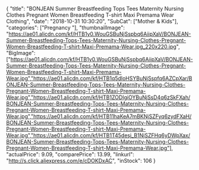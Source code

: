 {
	"title": "BONJEAN Summer Breastfeeding Tops Tees Maternity Nursing Clothes Pregnant Women Breastfeeding T-shirt Maxi Premama Wear Clothing",
	"date": "2018-10-31 10:30:20",
	"SubCat": ["Mother & Kids"],
	"categories": ["Pregnancy "],
	"thumbnailImage": "https://ae01.alicdn.com/kf/HTB1y0.WouGSBuNjSspbq6AiipXaV/BONJEAN-Summer-Breastfeeding-Tops-Tees-Maternity-Nursing-Clothes-Pregnant-Women-Breastfeeding-T-shirt-Maxi-Premama-Wear.jpg_220x220.jpg",
	"BigImage": ["https://ae01.alicdn.com/kf/HTB1y0.WouGSBuNjSspbq6AiipXaV/BONJEAN-Summer-Breastfeeding-Tops-Tees-Maternity-Nursing-Clothes-Pregnant-Women-Breastfeeding-T-shirt-Maxi-Premama-Wear.jpg","https://ae01.alicdn.com/kf/HTB1q5dloHSYBuNjSspfq6AZCpXar/BONJEAN-Summer-Breastfeeding-Tops-Tees-Maternity-Nursing-Clothes-Pregnant-Women-Breastfeeding-T-shirt-Maxi-Premama-Wear.jpg","https://ae01.alicdn.com/kf/HTB1ZODIgiOYBuNjSsD4q6zSkFXah/BONJEAN-Summer-Breastfeeding-Tops-Tees-Maternity-Nursing-Clothes-Pregnant-Women-Breastfeeding-T-shirt-Maxi-Premama-Wear.jpg","https://ae01.alicdn.com/kf/HTB11haKeA7mBKNjSZFyq6zydFXaH/BONJEAN-Summer-Breastfeeding-Tops-Tees-Maternity-Nursing-Clothes-Pregnant-Women-Breastfeeding-T-shirt-Maxi-Premama-Wear.jpg","https://ae01.alicdn.com/kf/HTB1T45desj_B1NjSZFHq6yDWpXax/BONJEAN-Summer-Breastfeeding-Tops-Tees-Maternity-Nursing-Clothes-Pregnant-Women-Breastfeeding-T-shirt-Maxi-Premama-Wear.jpg"],
	"actualPrice": 9.09,
	"comparePrice": 13.99,
	"linkurl": "http://s.click.aliexpress.com/e/cDOKDxAC",
	"inStock": 106
}
